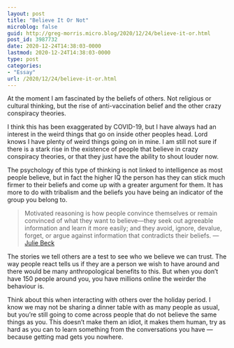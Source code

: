 ```yaml
---
layout: post
title: "Believe It Or Not"
microblog: false
guid: http://greg-morris.micro.blog/2020/12/24/believe-it-or.html
post_id: 3987732
date: 2020-12-24T14:38:03-0000
lastmod: 2020-12-24T14:38:03-0000
type: post
categories:
- "Essay"
url: /2020/12/24/believe-it-or.html
---
```

<!--kg-card-begin: html--><div>
<div>
<p>At the moment I am fascinated by the beliefs of others. Not religious or cultural thinking, but the rise of anti-vaccination belief and the other crazy conspiracy theories.</p>
<p>I think this has been exaggerated by COVID-19, but I have always had an interest in the weird things that go on inside other peoples head. Lord knows I have plenty of weird things going on in mine. I am still not sure if there is a stark rise in the existence of people that believe in crazy conspiracy theories, or that they just have the ability to shout louder now.</p>
<p>The psychology of this type of thinking is not linked to intelligence as most people believe, but in fact the higher IQ the person has they can stick much firmer to their beliefs and come up with a greater argument for them. It has more to do with tribalism and the beliefs you have being an indicator of the group you belong to.</p>
<blockquote><p>Motivated reasoning is how people convince themselves or remain convinced of what they want to believe—they seek out agreeable information and learn it more easily; and they avoid, ignore, devalue, forget, or argue against information that contradicts their beliefs. — <a href="https://www.theatlantic.com/science/archive/2017/03/this-article-wont-change-your-mind/519093/">Julie Beck</a></p></blockquote>
<p>The stories we tell others are a test to see who we believe we can trust. The way people react tells us if they are a person we wish to have around and there would be many anthropological benefits to this. But when you don’t have 150 people around you, you have millions online the weirder the behaviour is.</p>
<p>Think about this when interacting with others over the holiday period. I know we may not be sharing a dinner table with as many people as usual, but you’re still going to come across people that do not believe the same things as you. This doesn’t make them an idiot, it makes them human, try as hard as you can to learn something from the conversations you have — because getting mad gets you nowhere.</p>
</div>
</div>
<!--kg-card-end: html-->
